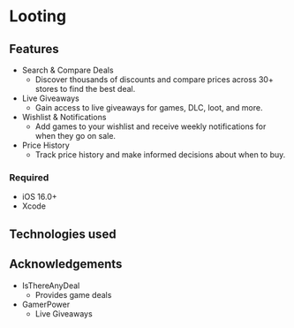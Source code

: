 # Looting


## Features
- Search & Compare Deals
  - Discover thousands of discounts and compare prices across 30+ stores to find the best deal.
- Live Giveaways
  - Gain access to live giveaways for games, DLC, loot, and more.
- Wishlist & Notifications
  - Add games to your wishlist and receive weekly notifications for when they go on sale.
- Price History
  - Track price history and make informed decisions about when to buy.

### Required
- iOS 16.0+
- Xcode

## Technologies used


## Acknowledgements
  - IsThereAnyDeal
    - Provides game deals
  - GamerPower
    - Live Giveaways
